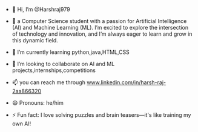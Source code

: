 - 👋 Hi, I’m @Harshraj979
- 👀 a Computer Science student with a passion for Artificial Intelligence (AI) and Machine Learning (ML). I’m excited to explore the intersection of technology and innovation, and I’m always eager to learn and grow in this dynamic field.

- 🌱 I’m currently learning python,java,HTML,CSS
- 💞️ I’m looking to collaborate on AI and ML projects,internships,competitions
- 📫 you can reach me through www.linkedin.com/in/harsh-raj-2aa866320

- 😄 Pronouns: he/him
- ⚡ Fun fact: I love solving puzzles and brain teasers—it's like training my own AI!

<!---
Harshraj979/Harshraj979 is a ✨ special ✨ repository because its `README.md` (this file) appears on your GitHub profile.
You can click the Preview link to take a look at your changes.
--->
